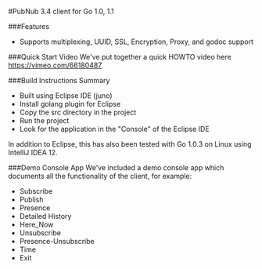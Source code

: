 #PubNub 3.4 client for Go 1.0, 1.1

###Features
* Supports multiplexing, UUID, SSL, Encryption, Proxy, and godoc support

###Quick Start Video
We've put together a quick HOWTO video here https://vimeo.com/66180487

###Build Instructions Summary
* Built using Eclipse IDE (juno) 
* Install golang plugin for Eclipse
* Copy the src directory in the project
* Run the project
* Look for the application in the "Console" of the Eclipse IDE

In addition to Eclipse, this has also been tested with Go 1.0.3 on Linux using IntelliJ IDEA 12.

###Demo Console App
We've included a demo console app which documents all the functionality of the client, for example:

* Subscribe
* Publish
* Presence
* Detailed History
* Here_Now
* Unsubscribe
* Presence-Unsubscribe
* Time
* Exit
